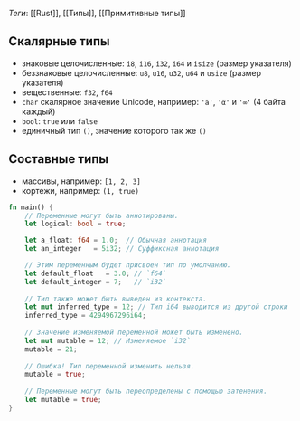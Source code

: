 
*Теги*: [[Rust]], [[Типы]], [[Примитивные типы]]

## Скалярные типы

- знаковые целочисленные: `i8`, `i16`, `i32`, `i64` и `isize` (размер указателя)
- беззнаковые целочисленные: `u8`, `u16`, `u32`, `u64` и `usize` (размер указателя)
- вещественные: `f32`, `f64`
- `char` скалярное значение Unicode, например: `'a'`, `'α'` и `'∞'` (4 байта каждый)
- `bool`: `true` или `false`
- единичный тип `()`, значение которого так же `()`

## Составные типы

- массивы, например: `[1, 2, 3]`
- кортежи, например: `(1, true)`

```rust
fn main() {
    // Переменные могут быть аннотированы.
    let logical: bool = true;

    let a_float: f64 = 1.0;  // Обычная аннотация
    let an_integer   = 5i32; // Суффиксная аннотация

    // Этим переменным будет присвоен тип по умолчанию.
    let default_float   = 3.0; // `f64`
    let default_integer = 7;   // `i32`
    
    // Тип также может быть выведен из контекста.
    let mut inferred_type = 12; // Тип i64 выводится из другой строки
    inferred_type = 4294967296i64;
    
    // Значение изменяемой переменной может быть изменено.
    let mut mutable = 12; // Изменяемое `i32`
    mutable = 21;
    
    // Ошибка! Тип переменной изменить нельзя.
    mutable = true;
    
    // Переменные могут быть переопределены с помощью затенения.
    let mutable = true;
}
```

```rust

```

```rust

```
